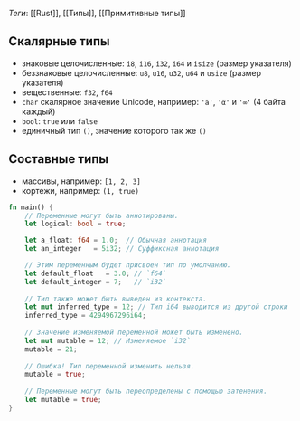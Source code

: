 
*Теги*: [[Rust]], [[Типы]], [[Примитивные типы]]

## Скалярные типы

- знаковые целочисленные: `i8`, `i16`, `i32`, `i64` и `isize` (размер указателя)
- беззнаковые целочисленные: `u8`, `u16`, `u32`, `u64` и `usize` (размер указателя)
- вещественные: `f32`, `f64`
- `char` скалярное значение Unicode, например: `'a'`, `'α'` и `'∞'` (4 байта каждый)
- `bool`: `true` или `false`
- единичный тип `()`, значение которого так же `()`

## Составные типы

- массивы, например: `[1, 2, 3]`
- кортежи, например: `(1, true)`

```rust
fn main() {
    // Переменные могут быть аннотированы.
    let logical: bool = true;

    let a_float: f64 = 1.0;  // Обычная аннотация
    let an_integer   = 5i32; // Суффиксная аннотация

    // Этим переменным будет присвоен тип по умолчанию.
    let default_float   = 3.0; // `f64`
    let default_integer = 7;   // `i32`
    
    // Тип также может быть выведен из контекста.
    let mut inferred_type = 12; // Тип i64 выводится из другой строки
    inferred_type = 4294967296i64;
    
    // Значение изменяемой переменной может быть изменено.
    let mut mutable = 12; // Изменяемое `i32`
    mutable = 21;
    
    // Ошибка! Тип переменной изменить нельзя.
    mutable = true;
    
    // Переменные могут быть переопределены с помощью затенения.
    let mutable = true;
}
```

```rust

```

```rust

```
